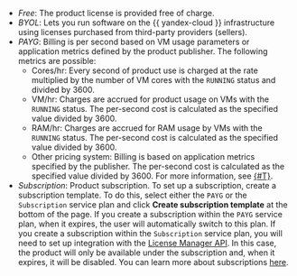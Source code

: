 * _Free_: The product license is provided free of charge.
* _BYOL_: Lets you run software on the {{ yandex-cloud }} infrastructure using licenses purchased from third-party providers (sellers).
* _PAYG_: Billing is per second based on VM usage parameters or application metrics defined by the product publisher. The following metrics are possible:
   * Cores/hr: Every second of product use is charged at the rate multiplied by the number of VM cores with the `RUNNING` status and divided by 3600.
   * VM/hr: Charges are accrued for product usage on VMs with the `RUNNING` status. The per-second cost is calculated as the specified value divided by 3600.
   * RAM/hr: Charges are accrued for RAM usage by VMs with the `RUNNING` status. The per-second cost is calculated as the specified value divided by 3600.
   * Other pricing system: Billing is based on application metrics specified by the publisher. The per-second cost is calculated as the specified value divided by 3600. For more information, see [{#T}](../../marketplace/concepts/api-usage.md).
* _Subscription_: Product subscription.
   To set up a subscription, create a subscription template. To do this, select either the `PAYG` or the `Subscription` service plan and click **Create subscription template** at the bottom of the page.
   If you create a subscription within the `PAYG` service plan, when it expires, the user will automatically switch to this plan.
   If you create a subscription within the `Subscription` service plan, you will need to set up integration with the [License Manager API](../../marketplace/license-manager/api-ref/index.md). In this case, the product will only be available under the subscription and, when it expires, it will be disabled. You can learn more about subscriptions [here](../../marketplace/concepts/subscription.md).
